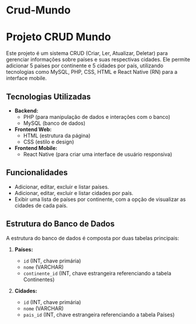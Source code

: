 # Crud-Mundo
# Projeto CRUD Mundo

Este projeto é um sistema CRUD (Criar, Ler, Atualizar, Deletar) para gerenciar informações sobre países e suas respectivas cidades. Ele permite adicionar 5 países por continente e 5 cidades por país, utilizando tecnologias como MySQL, PHP, CSS, HTML e React Native (RN) para a interface mobile.

## Tecnologias Utilizadas

- **Backend:**
  - PHP (para manipulação de dados e interações com o banco)
  - MySQL (banco de dados)
- **Frontend Web:**
  - HTML (estrutura da página)
  - CSS (estilo e design)
- **Frontend Mobile:**
  - React Native (para criar uma interface de usuário responsiva)
  
## Funcionalidades

- Adicionar, editar, excluir e listar países.
- Adicionar, editar, excluir e listar cidades por país.
- Exibir uma lista de países por continente, com a opção de visualizar as cidades de cada país.
  
## Estrutura do Banco de Dados

A estrutura do banco de dados é composta por duas tabelas principais:


1. **Países:**
   - `id` (INT, chave primária)
   - `nome` (VARCHAR)
   - `continente_id` (INT, chave estrangeira referenciando a tabela Continentes)

2. **Cidades:**
   - `id` (INT, chave primária)
   - `nome` (VARCHAR)
   - `pais_id` (INT, chave estrangeira referenciando a tabela Países)
